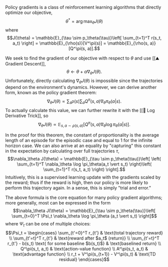 Policy gradients is a class of reinforcement learning algorithms that directly optimize our objective, $$\theta^* = \arg\max_\theta J(\theta)$$ where $$J(\theta) = \mathbb{E}_{\tau \sim p_\theta(\tau)}\left[ \sum_{t=1}^T r(s_t, a_t) \right] = \mathbb{E}_{\rho(s)}[V^\pi(s)] = \mathbb{E}_{\rho(s, a)}[Q^\pi(s, a)].$$

We seek to find the gradient of our objective with respect to $\theta$ and use [[⛰️ Gradient Descent]], $$\theta \leftarrow \theta + \alpha \nabla_\theta J(\theta).$$ Unfortunately, directly calculating $\nabla_\theta J(\theta)$ is impossible since the trajectories depend on the environment's dynamics. However, we can derive another form, known as the policy gradient theorem: $$\nabla_\theta J(\theta) \propto \sum_s \rho(s) \sum_a Q^\pi(s, a) \nabla_\theta \pi_\theta(a \vert s).$$ To actually calculate this value, we can further rewrite it with the [[🦄 Log Derivative Trick]], so $$\nabla_\theta J(\theta) \propto \mathbb{E}_{s, a \sim \rho(s, a)}[Q^\pi(s, a) \nabla_\theta \log \pi_\theta(a \vert s)].$$

In the proof for this theorem, the constant of proportionality is the average length of an episode for the episodic case and equal to $1$ for the infinite horizon case. We can also arrive at an equality by "capturing" this constant in the expectation by calculating over full trajectories $\tau$, $$\nabla_\theta J(\theta) = \mathbb{E}_{\tau \sim p_\theta(\tau)}\left[ \left( \sum_{t=1}^T \nabla_\theta \log \pi_\theta(a_t \vert s_t) \right)\left( \sum_{t=1}^T r(s_t, a_t) \right) \right].$$ Intuitively, this is a supervised learning update with the gradients scaled by the reward; thus if the reward is high, then our policy is more likely to perform this trajectory again. In a sense, this is simply "trial and error."

The above formula is the core equation for many policy gradient algorithms; more generally, most can be expressed in the form $$\nabla_\theta J(\theta) = \mathbb{E}_{\tau \sim p_\theta(\tau)}\left[ \sum_{t=0}^T \Psi_t \nabla_\theta \log \pi_\theta (a_t \vert s_t) \right]$$ where $\Psi_t$ can be one of multiple choices: $$\Psi_t = \begin{cases} \sum_{t'=0}^T r_{t'} & \text{total trajectory reward} \\ \sum_{t'=t}^T r_{t'} & \text{reward after $a_t$ (return)} \\ \sum_{t'=t}^T r_{t'} - b(s_t) \text{ for some baseline $b(s_t)$} & \text{baselined return} \\ Q^\pi(s_t, a_t) & \text{action-value function} \\ A^\pi(s_t, a_t) & \text{advantage function} \\ r_t + V^\pi(s_{t+1}) - V^\pi(s_t) & \text{TD residual} \end{cases}$$